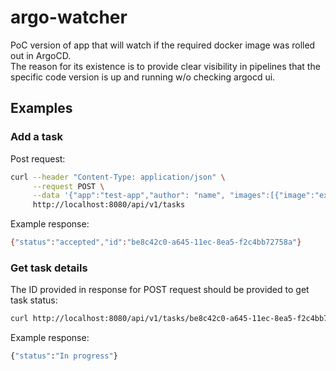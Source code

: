 # argo-watcher
PoC version of app that will watch if the required docker image was rolled out in ArgoCD.<br>
The reason for its existence is to provide clear visibility in pipelines that the specific code version is up and running w/o checking argocd ui.

## Examples
### Add a task
Post request:
```bash
curl --header "Content-Type: application/json" \
     --request POST \
     --data '{"app":"test-app","author": "name", "images":[{"image":"example", "tag":"v1.8.0"}]}' \
     http://localhost:8080/api/v1/tasks
```
Example response:
```bash
{"status":"accepted","id":"be8c42c0-a645-11ec-8ea5-f2c4bb72758a"}
```
### Get task details
The ID provided in response for POST request should be provided to get task status:
```bash
curl http://localhost:8080/api/v1/tasks/be8c42c0-a645-11ec-8ea5-f2c4bb72758a
```
Example response:
```bash
{"status":"In progress"}
```
